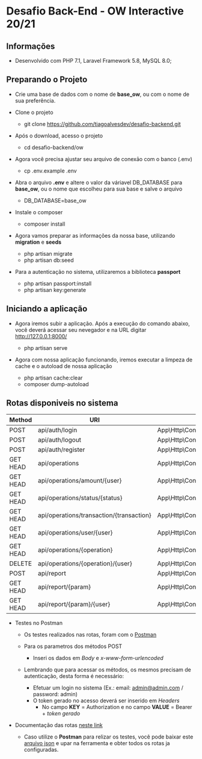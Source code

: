 # Desafio Back-End - OW Interactive 20/21

## Informações

- Desenvolvido com PHP 7.1, Laravel Framework 5.8, MySQL 8.0;

## Preparando o Projeto

- Crie uma base de dados com o nome de **base_ow**, ou com o nome de sua preferência.

- Clone o projeto
	- git clone https://github.com/tiagoalvesdev/desafio-backend.git

- Após o download, acesso o projeto
	- cd desafio-backend/ow

- Agora você precisa ajustar seu arquivo de conexāo com o banco (.env)
	- cp .env.example .env

- Abra o arquivo **.env** e altere o valor da váriavel DB_DATABASE para **base_ow**, ou o nome que escolheu para sua base e salve o arquivo
	- DB_DATABASE=base_ow

- Instale o composer
	- composer install

- Agora vamos preparar as informações da nossa base, utilizando **migration** e **seeds**
	- php artisan migrate
	- php artisan db:seed

- Para a autenticação no sistema, utilizaremos a biblioteca **passport**
	- php artisan passport:install
	- php artisan key:generate

## Iniciando a aplicação

- Agora iremos subir a aplicação. Após a execução do comando abaixo, você deverá acessar seu nevegador e na URL digitar http://127.0.0.1:8000/
	- php artisan serve

- Agora com nossa aplicação funcionando, iremos executar a limpeza de cache e o autoload de nossa aplicação
	- php artisan cache:clear
	- composer dump-autoload

## Rotas disponiveis no sistema

Method      | URI                                      | Action
----------- | ---------------------------------------- | -------------------------------------------------------
POST		| api/auth/login                           | App\Http\Controllers\AuthenticationController@login 
POST        | api/auth/logout                          | App\Http\Controllers\AuthenticationController@logout 
POST        | api/auth/register                        | App\Http\Controllers\AuthenticationController@register
GET HEAD    | api/operations                           | App\Http\Controllers\OperationsController@index
GET HEAD    | api/operations/amount/{user}             | App\Http\Controllers\OperationsController@amountUser
GET HEAD    | api/operations/status/{status}           | App\Http\Controllers\OperationsController@showStatus
GET HEAD    | api/operations/transaction/{transaction} | App\Http\Controllers\OperationsController@showTransaction
GET HEAD    | api/operations/user/{user}               | App\Http\Controllers\OperationsController@showUser
GET HEAD    | api/operations/{operation}               | App\Http\Controllers\OperationsController@show
DELETE      | api/operations/{operation}/{user}        | App\Http\Controllers\OperationsController@eliminate
POST        | api/report                               | App\Http\Controllers\OperationsController@reportPost
GET HEAD    | api/report/{param}                       | App\Http\Controllers\OperationsController@reportGet
GET HEAD    | api/report/{param}/{user}                | App\Http\Controllers\OperationsController@reportGet


- Testes no Postman
	- Os testes realizados nas rotas, foram com o [Postman](https://www.postman.com/)

	- Para os parametros dos métodos POST
		- Inseri os dados em *Body* e *x-www-form-urlencoded*

	- Lembrando que para acessar os métodos, os mesmos precisam de autenticação, desta forma é necessário:
		- Efetuar um login no sistema (Ex.: email: admin@admin.com / password: admin)
		- O token gerado no acesso deverá ser inserido em *Headers*
			- No campo **KEY** = Authorization e no campo **VALUE** = Bearer + *token gerado*

- Documentação das rotas [neste link](https://documenter.getpostman.com/view/12479411/TVCcXV7d/)

	- Caso utilize o **Postman** para relizar os testes, você pode baixar este [arquivo json](https://drive.google.com/file/d/1PXNiROjPJHbqGmqhIu_t1CHX1sMqR6YT/view?usp=sharing) e upar na ferramenta e obter todos os rotas ja configuradas.
